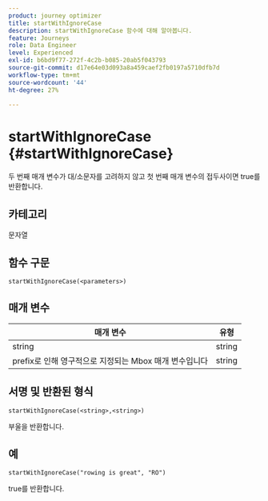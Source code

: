 ```yaml
---
product: journey optimizer
title: startWithIgnoreCase
description: startWithIgnoreCase 함수에 대해 알아봅니다.
feature: Journeys
role: Data Engineer
level: Experienced
exl-id: b6bd9f77-272f-4c2b-b085-20ab5f043793
source-git-commit: d17e64e03d093a8a459caef2fb0197a5710dfb7d
workflow-type: tm+mt
source-wordcount: '44'
ht-degree: 27%

---
```


# startWithIgnoreCase {#startWithIgnoreCase}

두 번째 매개 변수가 대/소문자를 고려하지 않고 첫 번째 매개 변수의 접두사이면 true를 반환합니다.

## 카테고리

문자열

## 함수 구문

`startWithIgnoreCase(<parameters>)`

## 매개 변수

| 매개 변수 | 유형 |
|-------------|--------|
| string | string |
| prefix로 인해 영구적으로 지정되는 Mbox 매개 변수입니다 | string |

## 서명 및 반환된 형식

`startWithIgnoreCase(<string>,<string>)`

부울을 반환합니다.

## 예

`startWithIgnoreCase("rowing is great", "RO")`

true를 반환합니다.

